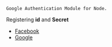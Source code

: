 ```
Google Authentication Module for Node.
```

Registering **id** and **Secret**
  - [Facebook](developers.facebook.com/)
  - [Google](console.developers.google.com/)
